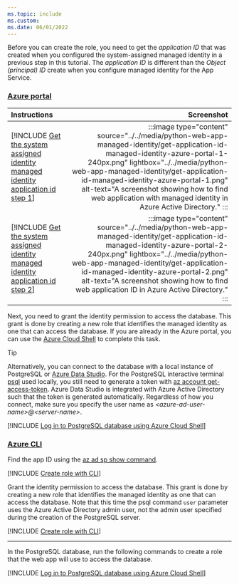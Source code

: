 ```yaml
---
ms.topic: include
ms.custom:
ms.date: 06/01/2022
---
```


Before you can create the role, you need to get the *application ID* that was created when you configured the system-assigned managed identity in a previous step in this tutorial. The *application ID* is different than the *Object (principal) ID* create when you configure managed identity for the App Service.

### [Azure portal](#tab/managed-identity-azure-portal)

| Instructions    | Screenshot |
|:----------------|-----------:|
| [!INCLUDE [Get the system assigned identity managed identity application id step 1](<./get-application-id-managed-identity-azure-portal-1.md>)] | :::image type="content" source="../../media/python-web-app-managed-identity/get-application-id-managed-identity-azure-portal-1-240px.png" lightbox="../../media/python-web-app-managed-identity/get-application-id-managed-identity-azure-portal-1.png" alt-text="A screenshot showing how to find web application with managed identity in Azure Active Directory." :::   |
| [!INCLUDE [Get the system assigned identity managed identity application id step 2](<./get-application-id-managed-identity-azure-portal-2.md>)] | :::image type="content" source="../../media/python-web-app-managed-identity/get-application-id-managed-identity-azure-portal-2-240px.png" lightbox="../../media/python-web-app-managed-identity/get-application-id-managed-identity-azure-portal-2.png" alt-text="A screenshot showing how to find web application ID in Azure Active Directory." :::  |

Next, you need to grant the identity permission to access the database. This grant is done by creating a new role that identifies the managed identity as one that can access the database. If you are already in the Azure portal, you can use the [Azure Cloud Shell](https://shell.azure.com/) to complete this task.

> [!TIP]
> Alternatively, you can connect to the database with a local instance of PostgreSQL or [Azure Data Studio](/sql/azure-data-studio/download-azure-data-studio). For the PostgreSQL interactive terminal [psql](https://www.postgresql.org/docs/13/app-psql.html) used locally, you still need to generate a token with [az account get-access-token](/cli/azure/account#az-account-get-access-token). Azure Data Studio is integrated with Azure Active Directory such that the token is generated automatically. Regardless of how you connect, make sure you specify the user name as *\<azure-ad-user-name>@\<server-name>*.

[!INCLUDE [Log in to PostgreSQL database using Azure Cloud Shell](<./postgres-database-log-in-azure-cloud-shell.md>)]

### [Azure CLI](#tab/managed-identity-azure-cli)

Find the app ID using the [az ad sp show command](/cli/azure/ad/sp#az-ad-sp-show).

[!INCLUDE [Create role with CLI](<./get-application-id-managed-identity-azure-cli.md>)]

Grant the identity permission to access the database. This grant is done by creating a new role that identifies the managed identity as one that can access the database. Note that this time the psql command `user` parameter uses the Azure Active Directory admin user, not the admin user specified during the creation of the PostgreSQL server.

[!INCLUDE [Create role with CLI](<./create-managed-identity-role-in-database-cli.md>)]

---

In the PostgreSQL database, run the following commands to create a role that the web app will use to access the database.

[!INCLUDE [Log in to PostgreSQL database using Azure Cloud Shell](<./postgres-database-create-role.md>)]
